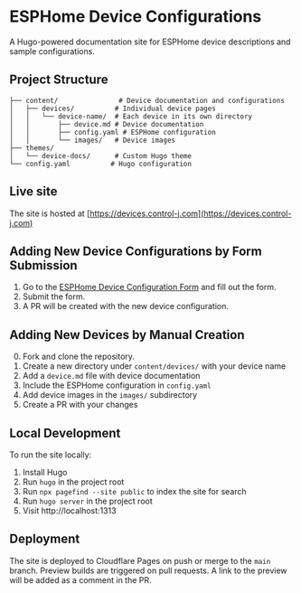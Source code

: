 # ESPHome Device Configurations

A Hugo-powered documentation site for ESPHome device descriptions and sample configurations.

## Project Structure

```
├── content/               # Device documentation and configurations
│   ├── devices/          # Individual device pages
│   │   └── device-name/  # Each device in its own directory
│   │       ├── device.md # Device documentation
│   │       ├── config.yaml # ESPHome configuration
│   │       └── images/   # Device images
├── themes/
│   └── device-docs/      # Custom Hugo theme
└── config.yaml          # Hugo configuration
```

## Live site

The site is hosted at [https://devices.control-j.com](https://devices.control-j.com)

## Adding New Device Configurations by Form Submission

1. Go to the [ESPHome Device Configuration Form](https://devices.control-j.com/submission) and fill out the form.
2. Submit the form.
3. A PR will be created with the new device configuration.

## Adding New Devices by Manual Creation

0. Fork and clone the repository.
1. Create a new directory under `content/devices/` with your device name
2. Add a `device.md` file with device documentation
3. Include the ESPHome configuration in `config.yaml`
4. Add device images in the `images/` subdirectory
5. Create a PR with your changes

## Local Development

To run the site locally:

1. Install Hugo
2. Run `hugo` in the project root
3. Run `npx pagefind --site public` to index the site for search
4. Run `hugo server` in the project root
5. Visit http://localhost:1313

## Deployment

The site is deployed to Cloudflare Pages on push or merge to the `main` branch.
Preview builds are triggered on pull requests. A link to the preview will be added as a comment
in the PR.
